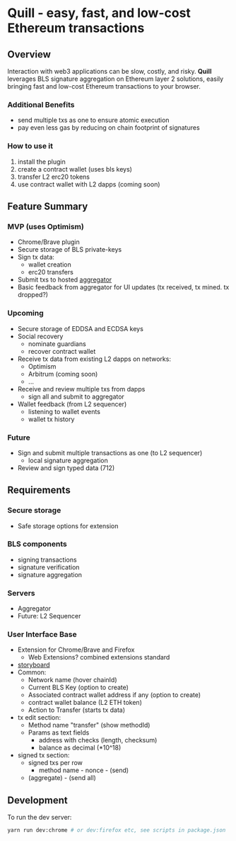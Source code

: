 # Quill - easy, fast, and low-cost Ethereum transactions
## Overview
Interaction with web3 applications can be slow, costly, and risky.
**Quill** leverages BLS signature aggregation on Ethereum layer 2 solutions, easily bringing fast and low-cost Ethereum transactions to your browser.
### Additional Benefits
* send multiple txs as one to ensure atomic execution
* pay even less gas by reducing on chain footprint of signatures

### How to use it
1. install the plugin
2. create a contract wallet (uses bls keys)
3. transfer L2 erc20 tokens
4. use contract wallet with L2 dapps (coming soon)

## Feature Summary
### MVP (uses Optimism)
* Chrome/Brave plugin
* Secure storage of BLS private-keys
* Sign tx data:
    * wallet creation
    * erc20 transfers
* Submit txs to hosted [aggregator](https://github.com/jzaki/bls-wallet-aggregator)
* Basic feedback from aggregator for UI updates (tx received, tx mined. tx dropped?)

### Upcoming
* Secure storage of EDDSA and ECDSA keys
* Social recovery
    * nominate guardians
    * recover contract wallet
* Receive tx data from existing L2 dapps on networks:
    * Optimism
    * Arbitrum (coming soon)
    * ...
* Receive and review multiple txs from dapps
    * sign all and submit to aggregator
* Wallet feedback (from L2 sequencer)
    * listening to wallet events
    * wallet tx history

### Future
* Sign and submit multiple transactions as one (to L2 sequencer)
    * local signature aggregation
* Review and sign typed data (712)

## Requirements
### Secure storage
* Safe storage options for extension

### BLS components
* signing transactions
* signature verification
* signature aggregation

### Servers
* Aggregator
* Future: L2 Sequencer

### User Interface Base
* Extension for Chrome/Brave and Firefox
    * Web Extensions? combined extensions standard
* [storyboard](https://drive.protonmail.com/urls/J7EECNCGS0#2xqYOqlIzeaB)
* Common:
    * Network name (hover chainId)
    * Current BLS Key (option to create)
    * Associated contract wallet address if any (option to create)
    * contract wallet balance (L2 ETH token)
    * Action to Transfer (starts tx data)
* tx edit section:
    * Method name "transfer" (show methodId)
    * Params as text fields
        * address with checks (length, checksum)
        * balance as decimal (*10^18)
* signed tx section:
    * signed txs per row
        * method name - nonce - (send)
    * (aggregate) - (send all)

## Development

To run the dev server:

```sh
yarn run dev:chrome # or dev:firefox etc, see scripts in package.json
```
